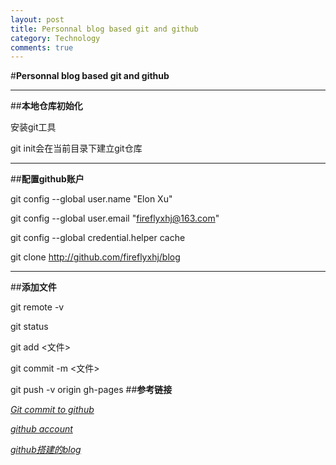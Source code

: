 ```yaml
---
layout: post
title: Personnal blog based git and github
category: Technology
comments: true
---
```




#**Personnal blog based git and github**
*** 
##**本地仓库初始化**

安装git工具

git init会在当前目录下建立git仓库
***
##**配置github账户**

git config --global user.name "Elon Xu"

git config --global user.email "fireflyxhj@163.com"

git config --global credential.helper cache

git clone http://github.com/fireflyxhj/blog
***
##**添加文件**

git remote -v

git status

git add <文件>

git commit -m <文件>

git push -v origin gh-pages
##**参考链接**

[*Git commit to github*](http://www.cnblogs.com/fanyong/p/3424501.html)

[*github account*](https://github.com/fireflyxhj/blog)

[*github搭建的blog*](http://fireflyxhj.github.io/blog/)


